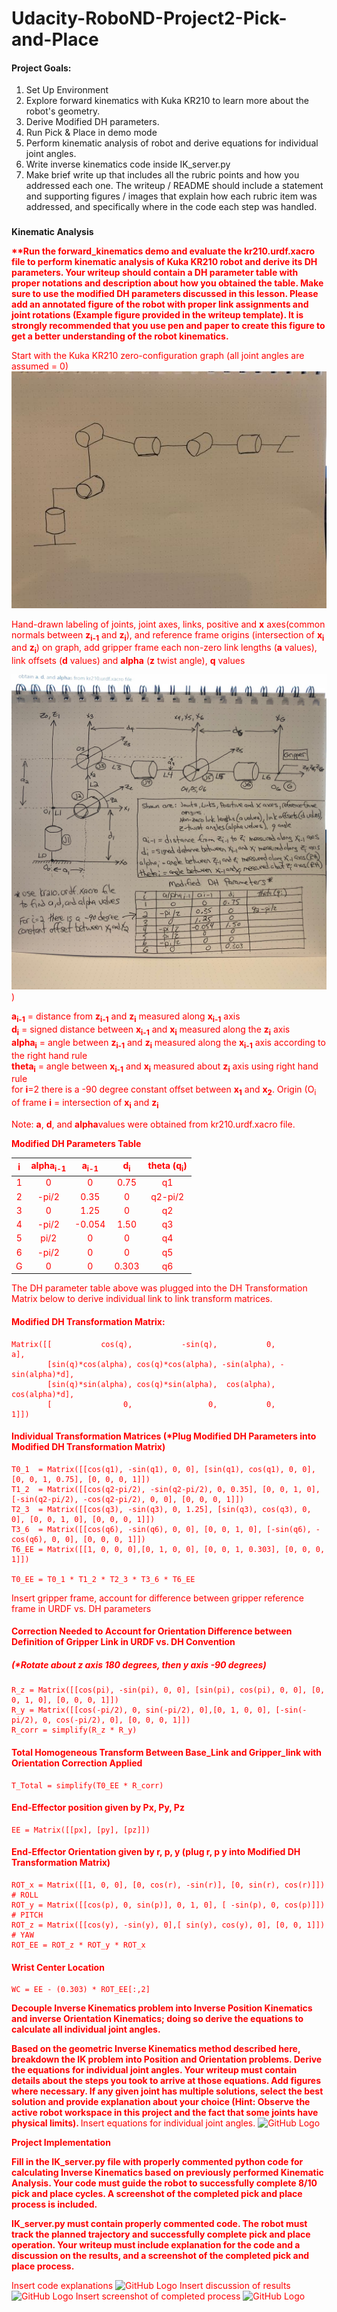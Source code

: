 # **Udacity-RoboND-Project2-Pick-and-Place**


#### **Project Goals:**

 1. Set Up Environment
 2. Explore forward kinematics with Kuka KR210 to learn more about the robot's geometry.
 3. Derive Modified DH parameters.
 4. Run Pick & Place in demo mode
 5. Perform kinematic analysis of robot and derive equations for individual joint angles.
 6. Write inverse kinematics code inside IK_server.py
 7. Make brief write up that includes all the rubric points and how you addressed each one.  The writeup / README should include a statement and supporting figures / images that explain how each rubric item was addressed, and specifically where in the code each step was handled. 

###
**Kinematic Analysis**

<font color="red">
<strong> 
**Run the forward_kinematics demo and evaluate the kr210.urdf.xacro file to perform kinematic analysis of Kuka KR210 robot and derive its DH parameters.  Your writeup should contain a DH parameter table with proper notations and description about how you obtained the table. Make sure to use the modified DH parameters discussed in this lesson. Please add an annotated figure of the robot with proper link assignments and joint rotations (Example figure provided in the writeup template). It is strongly recommended that you use pen and paper to create this figure to get a better understanding of the robot kinematics.
</strong>

Start with the Kuka KR210 zero-configuration graph (all joint angles are assumed = 0)  
![Kuka KR210 Graph](/images/IMG_0084%20(2).jpg) 


Hand-drawn labeling of joints, joint axes, links, positive and <strong>x</strong> axes(common normals between <strong>z<sub>i-1</sub></strong> and <strong>z<sub>i</sub></strong>), and reference frame origins (intersection of <strong>x<sub>i</sub></strong> and <strong>z<sub>i</sub></strong>) on graph, add gripper frame
each non-zero link lengths (<strong>a</strong> values), link offsets (<strong>d</strong> values) and <strong>alpha</strong> (<strong>z</strong> twist angle), <strong>q</strong> values  

![GitHub Logo](/images/AllLabels-Large.png)) 

<strong>a<sub>i-1</sub></strong> = distance from <strong>z<sub>i-1</sub></strong> and <strong>z<sub>i</sub></strong> measured along <strong>x<sub>i-1</sub></strong> axis  
<strong>d<sub>i</sub></strong> = signed distance between <strong>x<sub>i-1</sub></strong> and <strong>x<sub>i</sub></strong> measured along the <strong>z<sub>i</sub></strong> axis  
<strong>alpha<sub>i</sub></strong> = angle between <strong>z<sub>i-1</sub></strong> and <strong>z<sub>i</sub></strong> measured along the <strong>x<sub>i-1</sub></strong> axis according to the right hand rule  
<strong>theta<sub>i</sub></strong> = angle between <strong>x<sub>i-1</sub></strong> and <strong>x<sub>i</sub></strong> measured about <strong>z<sub>i</sub></strong> axis using right hand rule  
for <strong>i</strong>=2 there is a -90 degree constant offset between <strong>x<sub>1</sub></strong> and <strong>x<sub>2</sub></strong>.
Origin (O<sub>i</sub> of frame **i** = intersection of **x<sub>i</sub>** and **z<sub>i</sub>**

Note: <strong>a</strong>, <strong>d</strong>, and <strong>alpha</strong>values were obtained from kr210.urdf.xacro file.

<strong>Modified DH Parameters Table</strong>

**i** | **alpha<sub>i-1</sub>** | **a<sub>i-1</sub>** | **d<sub>i</sub>** | **theta (q<sub>i</sub>)**
:--: | :-----: | :-: | :-: | :-----:
1 | 0 | 0 | 0.75 | q1
2 | -pi/2 | 0.35 | 0 | q2-pi/2
3 | 0 | 1.25 | 0 | q2
4 | -pi/2 | -0.054 | 1.50 | q3
5 | pi/2 | 0 | 0 | q4
6 | -pi/2 | 0 | 0 | q5
G | 0 | 0 | 0.303 |  q6

The DH parameter table above was plugged into the DH Transformation Matrix below to derive individual link to link transform matrices.

#### Modified DH Transformation Matrix:
    Matrix([[           cos(q),           -sin(q),           0,             a],  
            [sin(q)*cos(alpha), cos(q)*cos(alpha), -sin(alpha), -sin(alpha)*d],
            [sin(q)*sin(alpha), cos(q)*sin(alpha),  cos(alpha),  cos(alpha)*d],  
            [                0,                 0,           0,             1]])  

#### Individual Transformation Matrices (*Plug Modified DH Parameters into Modified DH Transformation Matrix)

    T0_1  = Matrix([[cos(q1), -sin(q1), 0, 0], [sin(q1), cos(q1), 0, 0], [0, 0, 1, 0.75], [0, 0, 0, 1]])  
    T1_2  = Matrix([[cos(q2-pi/2), -sin(q2-pi/2), 0, 0.35], [0, 0, 1, 0], [-sin(q2-pi/2), -cos(q2-pi/2), 0, 0], [0, 0, 0, 1]])  
    T2_3  = Matrix([[cos(q3), -sin(q3), 0, 1.25], [sin(q3), cos(q3), 0, 0], [0, 0, 1, 0], [0, 0, 0, 1]])  
    T3_6  = Matrix([[cos(q6), -sin(q6), 0, 0], [0, 0, 1, 0], [-sin(q6), -cos(q6), 0, 0], [0, 0, 0, 1]])  
    T6_EE = Matrix([[1, 0, 0, 0],[0, 1, 0, 0], [0, 0, 1, 0.303], [0, 0, 0, 1]])  

    T0_EE = T0_1 * T1_2 * T2_3 * T3_6 * T6_EE

Insert gripper frame, account for difference between gripper reference frame in URDF vs. DH parameters

#### Correction Needed to Account for Orientation Difference between Definition of Gripper Link in URDF vs. DH Convention
#####  (*Rotate about <strong>z</strong> axis 180 degrees, then <strong>y</strong> axis -90 degrees)
    R_z = Matrix([[cos(pi), -sin(pi), 0, 0], [sin(pi), cos(pi), 0, 0], [0, 0, 1, 0], [0, 0, 0, 1]])  
    R_y = Matrix([[cos(-pi/2), 0, sin(-pi/2), 0],[0, 1, 0, 0], [-sin(-pi/2), 0, cos(-pi/2), 0], [0, 0, 0, 1]])  
    R_corr = simplify(R_z * R_y)  

#### Total Homogeneous Transform Between Base_Link and Gripper_link with Orientation Correction Applied
    T_Total = simplify(T0_EE * R_corr)  

#### End-Effector position given by Px, Py, Pz
    EE = Matrix([[px], [py], [pz]])

#### End-Effector Orientation given by r, p, y (plug r, p y into Modified DH Transformation Matrix)
    ROT_x = Matrix([[1, 0, 0], [0, cos(r), -sin(r)], [0, sin(r), cos(r)]])  # ROLL
    ROT_y = Matrix([[cos(p), 0, sin(p)], 0, 1, 0], [ -sin(p), 0, cos(p)]])  # PITCH
    ROT_z = Matrix([[cos(y), -sin(y), 0],[ sin(y), cos(y), 0], [0, 0, 1]])  # YAW
    ROT_EE = ROT_z * ROT_y * ROT_x

#### Wrist Center Location
    WC = EE - (0.303) * ROT_EE[:,2]

<strong>
Decouple Inverse Kinematics problem into Inverse Position Kinematics and inverse Orientation Kinematics; doing so derive the equations to calculate all individual joint angles.
 
Based on the geometric Inverse Kinematics method described here, breakdown the IK problem into Position and Orientation problems. Derive the equations for individual joint angles. Your writeup must contain details about the steps you took to arrive at those equations. Add figures where necessary. If any given joint has multiple solutions, select the best solution and provide explanation about your choice (Hint: Observe the active robot workspace in this project and the fact that some joints have physical limits).
</strong>
Insert equations for individual joint angles.
![GitHub Logo](/images/logo.png)

<strong>
Project Implementation
 
Fill in the IK_server.py file with properly commented python code for calculating Inverse Kinematics based on previously performed Kinematic Analysis. Your code must guide the robot to successfully complete 8/10 pick and place cycles. A screenshot of the completed pick and place process is included.
 
IK_server.py must contain properly commented code. The robot must track the planned trajectory and successfully complete pick and place operation. Your writeup must include explanation for the code and a discussion on the results, and a screenshot of the completed pick and place process.
</strong>

Insert code explanations
![GitHub Logo](/images/logo.png)
Insert discussion of results
![GitHub Logo](/images/logo.png)
Insert screenshot of completed process
![GitHub Logo](/images/logo.png)
